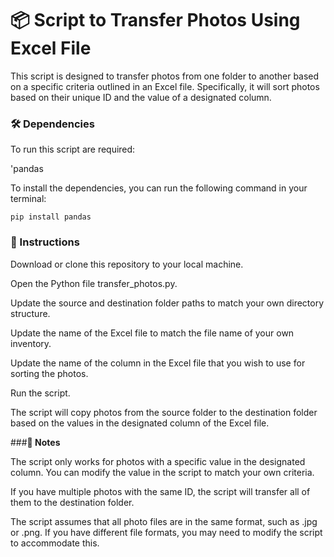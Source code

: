 # **📦 Script to Transfer Photos Using Excel File**

This script is designed to transfer photos from one folder to another based on a specific criteria outlined in an Excel file. Specifically, it will sort photos based on their unique ID and the value of a designated column.


### **🛠️ Dependencies**

To run this script are required:

'pandas

To install the dependencies, you can run the following command in your terminal:


`pip install pandas`


### **🚀 Instructions**

Download or clone this repository to your local machine.

Open the Python file transfer_photos.py.

Update the source and destination folder paths to match your own directory structure.

Update the name of the Excel file to match the file name of your own inventory.

Update the name of the column in the Excel file that you wish to use for sorting the photos.

Run the script.

The script will copy photos from the source folder to the destination folder based on the values in the designated column of the Excel file.


###**📝 Notes**

The script only works for photos with a specific value in the designated column. You can modify the value in the script to match your own criteria.

If you have multiple photos with the same ID, the script will transfer all of them to the destination folder.

The script assumes that all photo files are in the same format, such as .jpg or .png. If you have different file formats, you may need to modify the script to accommodate this.
